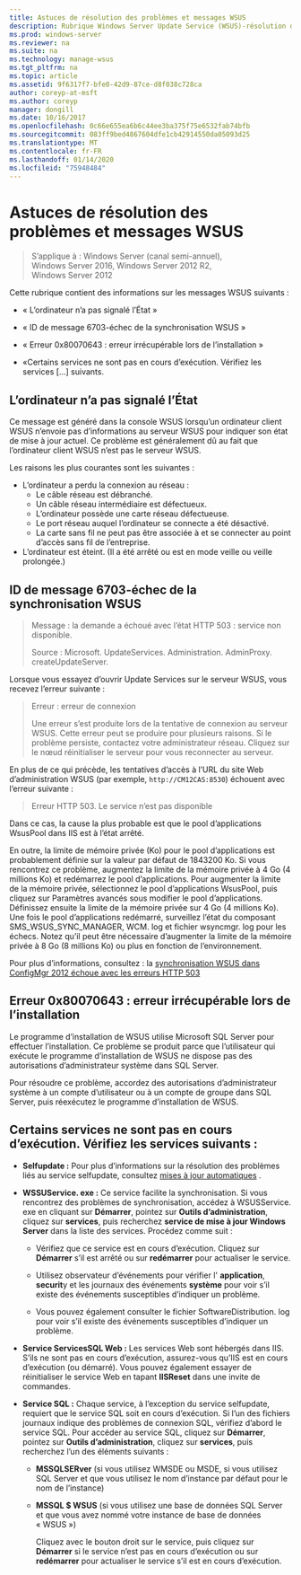 ```yaml
---
title: Astuces de résolution des problèmes et messages WSUS
description: Rubrique Windows Server Update Service (WSUS)-résolution des problèmes à l’aide de messages WSUS
ms.prod: windows-server
ms.reviewer: na
ms.suite: na
ms.technology: manage-wsus
ms.tgt_pltfrm: na
ms.topic: article
ms.assetid: 9f6317f7-bfe0-42d9-87ce-d8f038c728ca
author: coreyp-at-msft
ms.author: coreyp
manager: dongill
ms.date: 10/16/2017
ms.openlocfilehash: 0c66e655ea6b6c44ee3ba375f75e6532fab74bfb
ms.sourcegitcommit: 083ff9bed4867604dfe1cb42914550da05093d25
ms.translationtype: MT
ms.contentlocale: fr-FR
ms.lasthandoff: 01/14/2020
ms.locfileid: "75948484"
---
```

# <a name="wsus-messages-and-troubleshooting-tips"></a>Astuces de résolution des problèmes et messages WSUS

>S’applique à : Windows Server (canal semi-annuel), Windows Server 2016, Windows Server 2012 R2, Windows Server 2012

Cette rubrique contient des informations sur les messages WSUS suivants :

-   « L’ordinateur n’a pas signalé l’État »

-   « ID de message 6703-échec de la synchronisation WSUS »

-   « Erreur 0x80070643 : erreur irrécupérable lors de l’installation »

-   «Certains services ne sont pas en cours d’exécution. Vérifiez les services [...] suivants.

## <a name="computer-has-not-reported-status"></a>L’ordinateur n’a pas signalé l’État
Ce message est généré dans la console WSUS lorsqu’un ordinateur client WSUS n’envoie pas d’informations au serveur WSUS pour indiquer son état de mise à jour actuel. Ce problème est généralement dû au fait que l’ordinateur client WSUS n’est pas le serveur WSUS.

Les raisons les plus courantes sont les suivantes :

-   L’ordinateur a perdu la connexion au réseau :
    -   Le câble réseau est débranché.
    -   Un câble réseau intermédiaire est défectueux.
    -   L’ordinateur possède une carte réseau défectueuse.
    -   Le port réseau auquel l’ordinateur se connecte a été désactivé.
    -   La carte sans fil ne peut pas être associée à et se connecter au point d’accès sans fil de l’entreprise.
-   L’ordinateur est éteint. (Il a été arrêté ou est en mode veille ou veille prolongée.)

## <a name="message-id-6703---wsus-synchronization-failed"></a>ID de message 6703-échec de la synchronisation WSUS
> Message : la demande a échoué avec l’état HTTP 503 : service non disponible.
> 
> Source : Microsoft. UpdateServices. Administration. AdminProxy. createUpdateServer.

Lorsque vous essayez d’ouvrir Update Services sur le serveur WSUS, vous recevez l’erreur suivante :

> Erreur : erreur de connexion
> 
> Une erreur s’est produite lors de la tentative de connexion au serveur WSUS. Cette erreur peut se produire pour plusieurs raisons. Si le problème persiste, contactez votre administrateur réseau. Cliquez sur le nœud réinitialiser le serveur pour vous reconnecter au serveur.

En plus de ce qui précède, les tentatives d’accès à l’URL du site Web d’administration WSUS (par exemple, `http://CM12CAS:8530`) échouent avec l’erreur suivante :

> Erreur HTTP 503. Le service n’est pas disponible

Dans ce cas, la cause la plus probable est que le pool d’applications WsusPool dans IIS est à l’état arrêté.

En outre, la limite de mémoire privée (Ko) pour le pool d’applications est probablement définie sur la valeur par défaut de 1843200 Ko. Si vous rencontrez ce problème, augmentez la limite de la mémoire privée à 4 Go (4 millions Ko) et redémarrez le pool d’applications. Pour augmenter la limite de la mémoire privée, sélectionnez le pool d’applications WsusPool, puis cliquez sur Paramètres avancés sous modifier le pool d’applications. Définissez ensuite la limite de la mémoire privée sur 4 Go (4 millions Ko). Une fois le pool d’applications redémarré, surveillez l’état du composant SMS_WSUS_SYNC_MANAGER, WCM. log et fichier wsyncmgr. log pour les échecs. Notez qu’il peut être nécessaire d’augmenter la limite de la mémoire privée à 8 Go (8 millions Ko) ou plus en fonction de l’environnement.

Pour plus d’informations, consultez : la [synchronisation WSUS dans ConfigMgr 2012 échoue avec les erreurs HTTP 503](https://blogs.technet.com/b/sus/archive/2015/03/23/configmgr-2012-support-tip-wsus-sync-fails-with-http-503-errors.aspx)

## <a name="error-0x80070643-fatal-error-during-installation"></a>Erreur 0x80070643 : erreur irrécupérable lors de l’installation
Le programme d’installation de WSUS utilise Microsoft SQL Server pour effectuer l’installation. Ce problème se produit parce que l’utilisateur qui exécute le programme d’installation de WSUS ne dispose pas des autorisations d’administrateur système dans SQL Server.

Pour résoudre ce problème, accordez des autorisations d’administrateur système à un compte d’utilisateur ou à un compte de groupe dans SQL Server, puis réexécutez le programme d’installation de WSUS.

## <a name="some-services-are-not-running-check-the-following-services"></a>Certains services ne sont pas en cours d’exécution. Vérifiez les services suivants :

- **Selfupdate :** Pour plus d’informations sur la résolution des problèmes liés au service selfupdate, consultez [mises à jour automatiques](https://technet.microsoft.com/library/cc708554(v=ws.10).aspx) .

- **WSSUService. exe :** Ce service facilite la synchronisation. Si vous rencontrez des problèmes de synchronisation, accédez à WSUSService. exe en cliquant sur **Démarrer**, pointez sur **Outils d’administration**, cliquez sur **services**, puis recherchez **service de mise à jour Windows Server** dans la liste des services. Procédez comme suit :
    
    -   Vérifiez que ce service est en cours d’exécution. Cliquez sur **Démarrer** s’il est arrêté ou sur **redémarrer** pour actualiser le service.
    
    -   Utilisez observateur d’événements pour vérifier l' **application**, **securit**y et les journaux des événements **système** pour voir s’il existe des événements susceptibles d’indiquer un problème.
    
    -   Vous pouvez également consulter le fichier SoftwareDistribution. log pour voir s’il existe des événements susceptibles d’indiquer un problème.

- **Service ServicesSQL Web :** Les services Web sont hébergés dans IIS. S’ils ne sont pas en cours d’exécution, assurez-vous qu’IIS est en cours d’exécution (ou démarré). Vous pouvez également essayer de réinitialiser le service Web en tapant **IISReset** dans une invite de commandes.

- **Service SQL :** Chaque service, à l’exception du service selfupdate, requiert que le service SQL soit en cours d’exécution. Si l’un des fichiers journaux indique des problèmes de connexion SQL, vérifiez d’abord le service SQL. Pour accéder au service SQL, cliquez sur **Démarrer**, pointez sur **Outils d’administration**, cliquez sur **services**, puis recherchez l’un des éléments suivants :
    
  - **MSSQLSERver** (si vous utilisez WMSDE ou MSDE, si vous utilisez SQL Server et que vous utilisez le nom d’instance par défaut pour le nom de l’instance)
    
  - **MSSQL $ WSUS** (si vous utilisez une base de données SQL Server et que vous avez nommé votre instance de base de données « WSUS »)
    
    Cliquez avec le bouton droit sur le service, puis cliquez sur **Démarrer** si le service n’est pas en cours d’exécution ou sur **redémarrer** pour actualiser le service s’il est en cours d’exécution.

